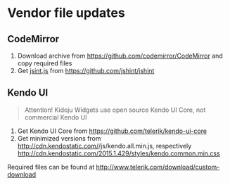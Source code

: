 # Vendor file updates

## CodeMirror

1. Download archive from https://github.com/codemirror/CodeMirror and copy required files
2. Get [jsint.js](https://raw.githubusercontent.com/jshint/jshint/master/dist/jshint.js) from https://github.com/jshint/jshint

## Kendo UI

> Attention! Kidoju Widgets use open source Kendo UI Core, not commercial Kendo UI

1. Get Kendo UI Core from https://github.com/telerik/kendo-ui-core
2. Get minimized versions from http://cdn.kendostatic.com/<version>/js/kendo.all.min.js, respectively http://cdn.kendostatic.com/2015.1.429/styles/kendo.common.min.css

Required files can be found at http://www.telerik.com/download/custom-download
